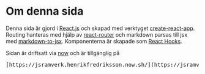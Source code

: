 # Om denna sida

Denna sida är gjord i [React.js](https://reactjs.org/) och skapad med verktyget [create-react-app](https://github.com/facebook/create-react-app). Routing hanteras med hjälp av [react-router](https://github.com/ReactTraining/react-router) och markdown parsas till jsx med [markdown-to-jsx](https://github.com/probablyup/markdown-to-jsx). Komponenterna är skapade som [React Hooks](https://reactjs.org/docs/hooks-intro.html).

Sidan är driftsatt via [now](https://zeit.co/) och är tillgänglig på

<pre>
[https://jsramverk.henrikfredriksson.now.sh/](https://jsramverk.henrikfredriksson.now.sh/)
</pre>

